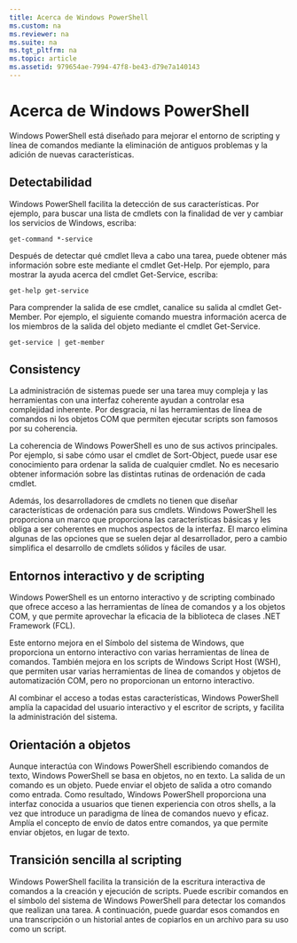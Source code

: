 ```yaml
---
title: Acerca de Windows PowerShell
ms.custom: na
ms.reviewer: na
ms.suite: na
ms.tgt_pltfrm: na
ms.topic: article
ms.assetid: 979654ae-7994-47f8-be43-d79e7a140143
---
```

# Acerca de Windows PowerShell
Windows PowerShell está diseñado para mejorar el entorno de scripting y línea de comandos mediante la eliminación de antiguos problemas y la adición de nuevas características.

## Detectabilidad
Windows PowerShell facilita la detección de sus características. Por ejemplo, para buscar una lista de cmdlets con la finalidad de ver y cambiar los servicios de Windows, escriba:

```
get-command *-service
```

Después de detectar qué cmdlet lleva a cabo una tarea, puede obtener más información sobre este mediante el cmdlet Get-Help. Por ejemplo, para mostrar la ayuda acerca del cmdlet Get-Service, escriba:

```
get-help get-service
```

Para comprender la salida de ese cmdlet, canalice su salida al cmdlet Get-Member. Por ejemplo, el siguiente comando muestra información acerca de los miembros de la salida del objeto mediante el cmdlet Get-Service.

```
get-service | get-member
```

## Consistency
La administración de sistemas puede ser una tarea muy compleja y las herramientas con una interfaz coherente ayudan a controlar esa complejidad inherente. Por desgracia, ni las herramientas de línea de comandos ni los objetos COM que permiten ejecutar scripts son famosos por su coherencia.

La coherencia de Windows PowerShell es uno de sus activos principales. Por ejemplo, si sabe cómo usar el cmdlet de Sort-Object, puede usar ese conocimiento para ordenar la salida de cualquier cmdlet. No es necesario obtener información sobre las distintas rutinas de ordenación de cada cmdlet.

Además, los desarrolladores de cmdlets no tienen que diseñar características de ordenación para sus cmdlets. Windows PowerShell les proporciona un marco que proporciona las características básicas y les obliga a ser coherentes en muchos aspectos de la interfaz. El marco elimina algunas de las opciones que se suelen dejar al desarrollador, pero a cambio simplifica el desarrollo de cmdlets sólidos y fáciles de usar.

## Entornos interactivo y de scripting
Windows PowerShell es un entorno interactivo y de scripting combinado que ofrece acceso a las herramientas de línea de comandos y a los objetos COM, y que permite aprovechar la eficacia de la biblioteca de clases .NET Framework (FCL).

Este entorno mejora en el Símbolo del sistema de Windows, que proporciona un entorno interactivo con varias herramientas de línea de comandos. También mejora en los scripts de Windows Script Host (WSH), que permiten usar varias herramientas de línea de comandos y objetos de automatización COM, pero no proporcionan un entorno interactivo.

Al combinar el acceso a todas estas características, Windows PowerShell amplía la capacidad del usuario interactivo y el escritor de scripts, y facilita la administración del sistema.

## Orientación a objetos
Aunque interactúa con Windows PowerShell escribiendo comandos de texto, Windows PowerShell se basa en objetos, no en texto. La salida de un comando es un objeto. Puede enviar el objeto de salida a otro comando como entrada. Como resultado, Windows PowerShell proporciona una interfaz conocida a usuarios que tienen experiencia con otros shells, a la vez que introduce un paradigma de línea de comandos nuevo y eficaz. Amplía el concepto de envío de datos entre comandos, ya que permite enviar objetos, en lugar de texto.

## Transición sencilla al scripting
Windows PowerShell facilita la transición de la escritura interactiva de comandos a la creación y ejecución de scripts. Puede escribir comandos en el símbolo del sistema de Windows PowerShell para detectar los comandos que realizan una tarea. A continuación, puede guardar esos comandos en una transcripción o un historial antes de copiarlos en un archivo para su uso como un script.



<!--HONumber=Apr16_HO1-->


